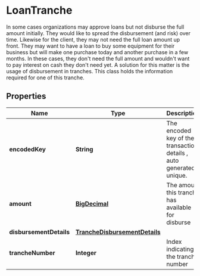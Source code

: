 

# LoanTranche

In some cases organizations may approve loans but not disburse the full amount initially. They would like to spread the disbursement (and risk) over time. Likewise for the client, they may not need the full loan amount up front. They may want to have a loan to buy some equipment for their business but will make one purchase today and another purchase in a few months.  In these cases, they don't need the full amount and wouldn't want to pay interest on cash they don't need yet. A solution for this matter is the usage of disbursement in tranches. This class holds the information required for one of this tranche. 
## Properties

Name | Type | Description | Notes
------------ | ------------- | ------------- | -------------
**encodedKey** | **String** | The encoded key of the transaction details , auto generated, unique. |  [optional] [readonly]
**amount** | [**BigDecimal**](BigDecimal.md) | The amount this tranche has available for disburse | 
**disbursementDetails** | [**TrancheDisbursementDetails**](TrancheDisbursementDetails.md) |  |  [optional]
**trancheNumber** | **Integer** | Index indicating the tranche number |  [optional]




